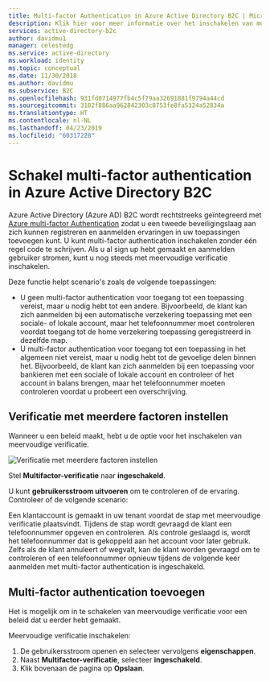 ```yaml
---
title: Multi-factor Authentication in Azure Active Directory B2C | Microsoft Docs
description: Klik hier voor meer informatie over het inschakelen van multi-factor Authentication in consumentgerichte toepassingen die zijn beveiligd door Azure Active Directory B2C.
services: active-directory-b2c
author: davidmu1
manager: celestedg
ms.service: active-directory
ms.workload: identity
ms.topic: conceptual
ms.date: 11/30/2018
ms.author: davidmu
ms.subservice: B2C
ms.openlocfilehash: 931fd0714977fb4c5f79aa32691881f9794a44cd
ms.sourcegitcommit: 3102f886aa962842303c8753fe8fa5324a52834a
ms.translationtype: HT
ms.contentlocale: nl-NL
ms.lasthandoff: 04/23/2019
ms.locfileid: "60317220"
---
```

# <a name="enable-multi-factor-authentication-in-azure-active-directory-b2c"></a>Schakel multi-factor authentication in Azure Active Directory B2C

Azure Active Directory (Azure AD) B2C wordt rechtstreeks geïntegreerd met [Azure multi-factor Authentication](../active-directory/authentication/multi-factor-authentication.md) zodat u een tweede beveiligingslaag aan zich kunnen registreren en aanmelden ervaringen in uw toepassingen toevoegen kunt. U kunt multi-factor authentication inschakelen zonder één regel code te schrijven. Als u al sign up hebt gemaakt en aanmelden gebruiker stromen, kunt u nog steeds met meervoudige verificatie inschakelen.

Deze functie helpt scenario's zoals de volgende toepassingen:

- U geen multi-factor authentication voor toegang tot een toepassing vereist, maar u nodig hebt tot een andere. Bijvoorbeeld, de klant kan zich aanmelden bij een automatische verzekering toepassing met een sociale- of lokale account, maar het telefoonnummer moet controleren voordat toegang tot de home verzekering toepassing geregistreerd in dezelfde map.
- U multi-factor authentication voor toegang tot een toepassing in het algemeen niet vereist, maar u nodig hebt tot de gevoelige delen binnen het. Bijvoorbeeld, de klant kan zich aanmelden bij een toepassing voor bankieren met een sociale of lokale account en controleer of het account in balans brengen, maar het telefoonnummer moeten controleren voordat u probeert een overschrijving.

## <a name="set-multi-factor-authentication"></a>Verificatie met meerdere factoren instellen

Wanneer u een beleid maakt, hebt u de optie voor het inschakelen van meervoudige verificatie.

![Verificatie met meerdere factoren instellen](./media/active-directory-b2c-reference-mfa/add-policy.png)

Stel **Multifactor-verificatie** naar **ingeschakeld**.

U kunt **gebruikersstroom uitvoeren** om te controleren of de ervaring. Controleer of de volgende scenario:

Een klantaccount is gemaakt in uw tenant voordat de stap met meervoudige verificatie plaatsvindt. Tijdens de stap wordt gevraagd de klant een telefoonnummer opgeven en controleren. Als controle geslaagd is, wordt het telefoonnummer dat is gekoppeld aan het account voor later gebruik. Zelfs als de klant annuleert of wegvalt, kan de klant worden gevraagd om te controleren of een telefoonnummer opnieuw tijdens de volgende keer aanmelden met multi-factor authentication is ingeschakeld.

## <a name="add-multi-factor-authentication"></a>Multi-factor authentication toevoegen

Het is mogelijk om in te schakelen van meervoudige verificatie voor een beleid dat u eerder hebt gemaakt. 

Meervoudige verificatie inschakelen:

1. De gebruikersstroom openen en selecteer vervolgens **eigenschappen**. 
2. Naast **Multifactor-verificatie**, selecteer **ingeschakeld**.
3. Klik bovenaan de pagina op **Opslaan**.


